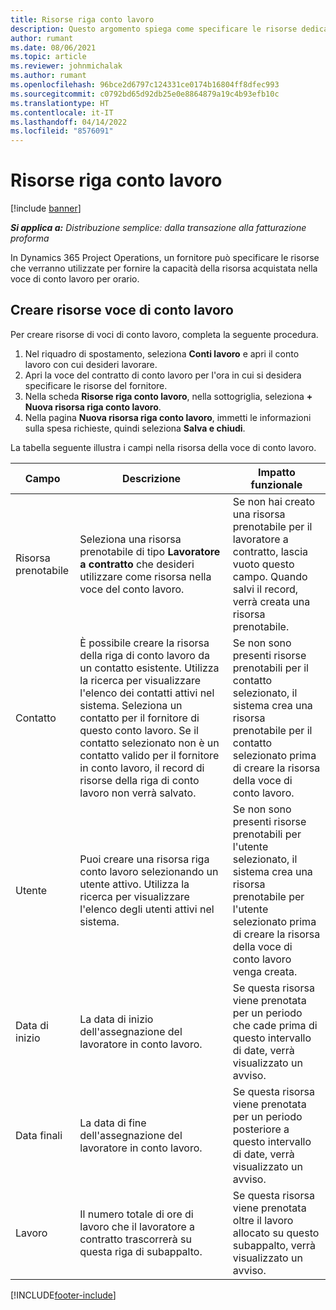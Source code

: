 ```yaml
---
title: Risorse riga conto lavoro
description: Questo argomento spiega come specificare le risorse dedicate fornite dal fornitore per una specifica riga di conto lavoro per orario.
author: rumant
ms.date: 08/06/2021
ms.topic: article
ms.reviewer: johnmichalak
ms.author: rumant
ms.openlocfilehash: 96bce2d6797c124331ce0174b16804ff8dfec993
ms.sourcegitcommit: c0792bd65d92db25e0e8864879a19c4b93efb10c
ms.translationtype: HT
ms.contentlocale: it-IT
ms.lasthandoff: 04/14/2022
ms.locfileid: "8576091"
---
```

# <a name="subcontract-line-resources"></a>Risorse riga conto lavoro

[!include [banner](../../includes/dataverse-preview.md)]

_**Si applica a:** Distribuzione semplice: dalla transazione alla fatturazione proforma_

In Dynamics 365 Project Operations, un fornitore può specificare le risorse che verranno utilizzate per fornire la capacità della risorsa acquistata nella voce di conto lavoro per orario.

## <a name="create-subcontract-line-resources"></a>Creare risorse voce di conto lavoro

Per creare risorse di voci di conto lavoro, completa la seguente procedura.

1. Nel riquadro di spostamento, seleziona **Conti lavoro** e apri il conto lavoro con cui desideri lavorare.
2. Apri la voce del contratto di conto lavoro per l'ora in cui si desidera specificare le risorse del fornitore.
3. Nella scheda **Risorse riga conto lavoro**, nella sottogriglia, seleziona **+ Nuova risorsa riga conto lavoro**.
4. Nella pagina **Nuova risorsa riga conto lavoro**, immetti le informazioni sulla spesa richieste, quindi seleziona **Salva e chiudi**.

La tabella seguente illustra i campi nella risorsa della voce di conto lavoro.

| Campo | Descrizione | Impatto funzionale |
| ----- | ----------- | ----------------- |
| Risorsa prenotabile | Seleziona una risorsa prenotabile di tipo **Lavoratore a contratto** che desideri utilizzare come risorsa nella voce del conto lavoro.| Se non hai creato una risorsa prenotabile per il lavoratore a contratto, lascia vuoto questo campo. Quando salvi il record, verrà creata una risorsa prenotabile.  |
| Contatto | È possibile creare la risorsa della riga di conto lavoro da un contatto esistente. Utilizza la ricerca per visualizzare l'elenco dei contatti attivi nel sistema. Seleziona un contatto per il fornitore di questo conto lavoro. Se il contatto selezionato non è un contatto valido per il fornitore in conto lavoro, il record di risorse della riga di conto lavoro non verrà salvato.| Se non sono presenti risorse prenotabili per il contatto selezionato, il sistema crea una risorsa prenotabile per il contatto selezionato prima di creare la risorsa della voce di conto lavoro. |
| Utente | Puoi creare una risorsa riga conto lavoro selezionando un utente attivo. Utilizza la ricerca per visualizzare l'elenco degli utenti attivi nel sistema.| Se non sono presenti risorse prenotabili per l'utente selezionato, il sistema crea una risorsa prenotabile per l'utente selezionato prima di creare la risorsa della voce di conto lavoro venga creata. |
| Data di inizio | La data di inizio dell'assegnazione del lavoratore in conto lavoro.| Se questa risorsa viene prenotata per un periodo che cade prima di questo intervallo di date, verrà visualizzato un avviso. |
| Data finali | La data di fine dell'assegnazione del lavoratore in conto lavoro.| Se questa risorsa viene prenotata per un periodo posteriore a questo intervallo di date, verrà visualizzato un avviso. |
| Lavoro | Il numero totale di ore di lavoro che il lavoratore a contratto trascorrerà su questa riga di subappalto.| Se questa risorsa viene prenotata oltre il lavoro allocato su questo subappalto, verrà visualizzato un avviso. |


[!INCLUDE[footer-include](../../includes/footer-banner.md)]
